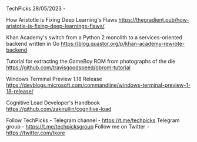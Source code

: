 TechPicks 28/05/2023 -

How Aristotle is Fixing Deep Learning's Flaws
https://thegradient.pub/how-aristotle-is-fixing-deep-learnings-flaws/

Khan Academy's switch from a Python 2 monolith to a services-oriented backend written in Go
https://blog.quastor.org/p/khan-academy-rewrote-backend

Tutorial for extracting the GameBoy ROM from photographs of the die
https://github.com/travisgoodspeed/gbrom-tutorial

Windows Terminal Preview 1.18 Release
https://devblogs.microsoft.com/commandline/windows-terminal-preview-1-18-release/

Cognitive Load Developer's Handbook
https://github.com/zakirullin/cognitive-load

Follow TechPicks -
Telegram channel - https://t.me/techpicks
Telegram group - https://t.me/techpicksgroup
Follow me on Twitter - https://twitter.com/tkore